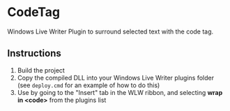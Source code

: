 # CodeTag
Windows Live Writer Plugin to surround selected text with the code tag. 

## Instructions

1. Build the project
2. Copy the compiled DLL into your Windows Live Writer plugins folder (see `deploy.cmd` for an example of how to do this)
3. Use by going to the "Insert" tab in the WLW ribbon, and selecting **wrap in &lt;code&gt;** from the plugins list
